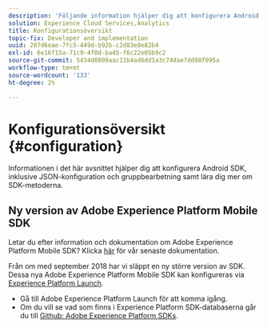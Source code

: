 ```yaml
---
description: 'Följande information hjälper dig att konfigurera Android SDK, inklusive JSON-konfiguration, träffbatchbearbetning och SDK-metoder '
solution: Experience Cloud Services,Analytics
title: Konfigurationsöversikt
topic-fix: Developer and implementation
uuid: 207d6eae-7fc5-449d-b92b-c2d83e8e82b4
exl-id: 6e16f15a-71c9-4f0d-ba45-f6c22e05b9c2
source-git-commit: 5434d8809aac11b4ad6dd1a3c74dae7dd98f095a
workflow-type: tm+mt
source-wordcount: '133'
ht-degree: 2%

---
```


# Konfigurationsöversikt {#configuration}

Informationen i det här avsnittet hjälper dig att konfigurera Android SDK, inklusive JSON-konfiguration och gruppbearbetning samt lära dig mer om SDK-metoderna.

## Ny version av Adobe Experience Platform Mobile SDK

Letar du efter information och dokumentation om Adobe Experience Platform Mobile SDK? Klicka [här](https://aep-sdks.gitbook.io/docs/) för vår senaste dokumentation.

Från om med september 2018 har vi släppt en ny större version av SDK. Dessa nya Adobe Experience Platform Mobile SDK kan konfigureras via [Experience Platform Launch](https://www.adobe.com/experience-platform/launch.html).

* Gå till Adobe Experience Platform Launch för att komma igång.
* Om du vill se vad som finns i Experience Platform SDK-databaserna går du till [Github: Adobe Experience Platform SDKs](https://github.com/Adobe-Marketing-Cloud/acp-sdks).
